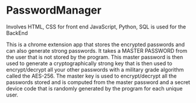 # PasswordManager

Involves HTML, CSS for front end
JavaScript, Python, SQL is used for the BackEnd

This is a chrome extension app that stores the encrypted passwords and can also generate strong passwords. 
										It takes a MASTER PASSWORD from the user that is not stored by the program. This master password is then used to generate a cryptographically strong key that is then used to encrypt/decrypt all your other passwords with a military grade algorithm called the AES-256.
										The master key is used to encrypt/decrypt all the passwords stored and is computed from the master password and a secret device code that is randomly generated by the program for each unique user.
